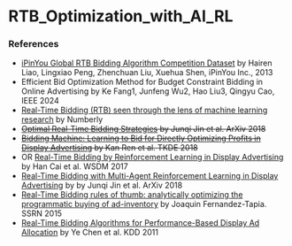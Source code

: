 # RTB_Optimization_with_AI_RL


### References
- [iPinYou Global RTB Bidding Algorithm Competition Dataset](https://contest.ipinyou.com/ipinyou-dataset.pdf) by Hairen Liao, Lingxiao Peng, Zhenchuan Liu, Xuehua Shen, iPinYou Inc., 2013
- Efficient Bid Optimization Method for Budget Constraint Bidding in Online Advertising by Ke Fang1, Junfeng Wu2, Hao Liu3, Qingyu Cao, IEEE 2024
- [Real-Time Bidding (RTB) seen through the lens of machine learning research](https://numberly.com/en/real-time-bidding-rtb-seen-through-the-lens-of-machine-learning-research/) by Numberly
- ~~[Optimal Real-Time Bidding Strategies](https://arxiv.org/abs/1511.08409) by Junqi Jin et al. ArXiv 2018~~
- ~~[Bidding Machine: Learning to Bid for Directly Optimizing Profits in Display Advertising](https://arxiv.org/abs/1803.02194) by Kan Ren et al. TKDE 2018~~
- OR [Real-Time Bidding by Reinforcement Learning in Display Advertising](https://arxiv.org/pdf/1701.02490) by Han Cai et al. WSDM 2017
- [Real-Time Bidding with Multi-Agent Reinforcement Learning in Display Advertising](https://arxiv.org/pdf/1802.09756) by by Junqi Jin et al. ArXiv 2018
- [Real-Time Bidding rules of thumb: analytically optimizing the programmatic buying of ad-inventory](https://wnzhang.net/share/rtb-papers/opt-prog-buy.pdf) by Joaquin Fernandez-Tapia. SSRN 2015
- [Real-Time Bidding Algorithms for Performance-Based Display Ad Allocation](https://wnzhang.net/share/rtb-papers/rtb-perf-bid.pdf) by Ye Chen et al. KDD 2011
